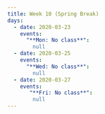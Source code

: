 ```yaml
---
title: Week 10 (Spring Break)
days:
  - date: 2020-03-23
    events:
      "**Mon: No class**":
        null
  - date: 2020-03-25
    events:
      "**Wed: No class**":
        null
  - date: 2020-03-27
    events:   
       "**Fri: No class**":
        null
---
```

